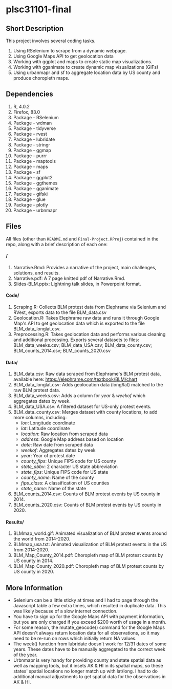 # plsc31101-final
## Short Description

This project involves several coding tasks. 

1. Using RSelenium to scrape from a dynamic webpage. 
2. Using Google Maps API to get geolocation data
3. Working with ggplot and maps to create static map visualizations.
4. Working with gganimate to create dynamic map visualizations (GIFs)
5. Using urbanmapr and sf to aggregate location data by US county and produce choropleth maps.

## Dependencies

1. R, 4.0.2
2. Firefox, 83.0
3. Package - RSelenium
4. Package - wdman
5. Package - tidyverse
6. Package - rvest
7. Package - lubridate
8. Package - stringr
9. Package - ggmap
10. Package - purrr
11. Package - maptools
12. Package - maps
13. Package - sf
14. Package - ggplot2
15. Package - ggthemes
16. Package - gganimate
17. Package - gifski
18. Package - glue
19. Package - plotly
20. Package - urbnmapr

## Files

All files (other than `README.md` and `Final-Project.RProj`) contained in the repo, along with a brief description of each one:

#### /

1. Narrative.Rmd: Provides a narrative of the project, main challenges, solutions, and results.
2. Narrative.pdf: A 7 page knitted pdf of Narrative.Rmd. 
3. Slides-BLM.pptx: Lightning talk slides, in Powerpoint format.

#### Code/
1. Scraping.R: Collects BLM protest data from Elephrame via Selenium and RVest, exports data to the file BLM_data.csv
2. Geolocation.R: Takes Elephrame raw data and runs it through Google Map's API to get geolocation data which is exported to the file BLM_data_longlat.csv.
3. Preprocessing.R: Takes geolocation data and performs various cleaning and additional processing. Exports several datasets to files: BLM_data_weeks.csv; BLM_data_USA.csv; BLM_data_county.csv; BLM_counts_2014.csv; BLM_counts_2020.csv

#### Data/

1. BLM_data.csv: Raw data scraped from Elephrame's BLM protest data, available here: https://elephrame.com/textbook/BLM/chart
2. BLM_data_longlat.csv: Adds geolocation data (long/lat) matched to the raw BLM protest data.
3. BLM_data_weeks.csv: Adds a column for *year* & *weekof* which aggregates dates by week.
4. BLM_data_USA.csv: A filtered dataset for US-only protest events.
5. BLM_data_county.csv: Merges dataset with county locations, to add more columns, including:
    - *lon*: Longitude coordinate
    - *lat*: Latitude coordinate
    - *location*: Raw location from scraped data
    - *address*: Google Map address based on location
    - *date*: Raw date from scraped data
    - *weekof*: Aggregates dates by week
    - *year*: Year of protest date
    - *county_fips*: Unique FIPS code for US county
    - *state_abbv*: 2 character US state abbreviation
    - *state_fips*: Unique FIPS code for US state
    - *county_name*: Name of the county
    - *fips_class*: A classification of US counties
    - *state_name*: Name of the state
6. BLM_counts_2014.csv: Counts of BLM protest events by US county in 2014. 
7. BLM_counts_2020.csv: Counts of BLM protest events by US county in 2020.

#### Results/

1. BLMmap_world.gif: Animated visualization of BLM protest events around the world from 2014-2020.
2. BLMmap_usa.txt: Animated visualization of BLM protest events in the US from 2014-2020.
3. BLM_Map_County_2014.pdf: Choropleth map of BLM protest counts by US county in 2014.
4. BLM_Map_County_2020.pdf: Choropleth map of BLM protest counts by US county in 2020.

## More Information

* Selenium can be a little sticky at times and I had to page through the Javascript table a few extra times, which resulted in duplicate data. This was likely because of a slow internet connection. 
* You have to sign up for the Google Maps API with payment information, but you are only charged if you exceed $200 worth of usage in a month. 
* For some reason, the mutate_geocode() command for the Google Maps API doesn't always return location data for all observations, so it may need to be re-run on rows which initially return NA values.
* The week() function from lubridate doesn't work for 12/31 dates of some years. These dates have to be manually aggregated to the correct week of the year. 
* Urbnmapr is very handy for providing county and state spatial data as well as mapping tools, but it insets AK & HI in its spatial maps, so these states' spatial locations no longer match up with lat/long. I had to do additional manual adjustments to get spatial data for the observations in AK & HI.
